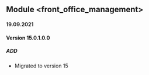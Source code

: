 ## Module <front_office_management>

#### 19.09.2021
#### Version 15.0.1.0.0
##### ADD
- Migrated to version 15
